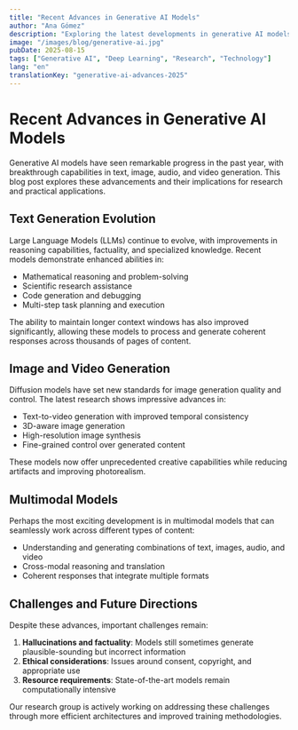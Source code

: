 ```yaml
---
title: "Recent Advances in Generative AI Models"
author: "Ana Gómez"
description: "Exploring the latest developments in generative AI models and their implications for research and industry applications."
image: "/images/blog/generative-ai.jpg"
pubDate: 2025-08-15
tags: ["Generative AI", "Deep Learning", "Research", "Technology"]
lang: "en"
translationKey: "generative-ai-advances-2025"
---
```


# Recent Advances in Generative AI Models

Generative AI models have seen remarkable progress in the past year, with breakthrough capabilities in text, image, audio, and video generation. This blog post explores these advancements and their implications for research and practical applications.

## Text Generation Evolution

Large Language Models (LLMs) continue to evolve, with improvements in reasoning capabilities, factuality, and specialized knowledge. Recent models demonstrate enhanced abilities in:

- Mathematical reasoning and problem-solving
- Scientific research assistance
- Code generation and debugging
- Multi-step task planning and execution

The ability to maintain longer context windows has also improved significantly, allowing these models to process and generate coherent responses across thousands of pages of content.

## Image and Video Generation

Diffusion models have set new standards for image generation quality and control. The latest research shows impressive advances in:

- Text-to-video generation with improved temporal consistency
- 3D-aware image generation
- High-resolution image synthesis
- Fine-grained control over generated content

These models now offer unprecedented creative capabilities while reducing artifacts and improving photorealism.

## Multimodal Models

Perhaps the most exciting development is in multimodal models that can seamlessly work across different types of content:

- Understanding and generating combinations of text, images, audio, and video
- Cross-modal reasoning and translation
- Coherent responses that integrate multiple formats

## Challenges and Future Directions

Despite these advances, important challenges remain:

1. **Hallucinations and factuality**: Models still sometimes generate plausible-sounding but incorrect information
2. **Ethical considerations**: Issues around consent, copyright, and appropriate use
3. **Resource requirements**: State-of-the-art models remain computationally intensive

Our research group is actively working on addressing these challenges through more efficient architectures and improved training methodologies.
